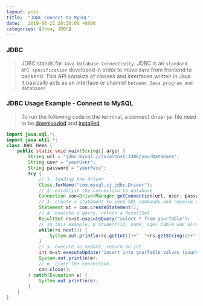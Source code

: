 ```yaml
---
layout: post
title:  "JDBC connect to MySQL"
date:   2019-06-21 20:30:00 +0800
categories: [Java, JDBC]
---
```

### JDBC
>JDBC stands for `Java Database Connectivity`. JDBC is an `standard API specification` developed in order to move `data` from frontend to backend. This API consists of classes and interfaces written in Java. It basically acts as an interface or channel `between Java program and databases`

### JDBC Usage Example - Connect to MySQL
>To run the following code in the terminal, a connect driver jar file need to be [downloaded](https://dev.mysql.com/downloads/connector/j/) and [installed](https://dev.mysql.com/doc/connector-j/8.0/en/connector-j-binary-installation.html)

```java
import java.sql.*; 
import java.util.*; 
class JDBC_Demo {
	public static void main(String[] args) {
        String url = "jdbc:mysql://localhost:3306/yourDatabase"; 
        String user = "yourUser"; 
        String password = "yourPass"; 
        try {
            // 1. loading the driver
            Class.forName("com.mysql.cj.jdbc.Driver"); 
            // 2. establish the connection to database 
            Connection con=DriverManager.getConnection(url, user, password);
            // 3. create a statement to send SQL commands and receive data from database
            Statement st = con.createStatement(); 
            // 4. execute a query, return a ResultSet
            ResultSet rs=st.executeQuery("select * from yourTable");  
            // in this example, a student(id, name, age) table was already been created in the database
            while(rs.next()) {
                System.out.println(rs.getInt(1)+"  "+rs.getString(2)+"  "+rs.getString(3));
            }
            // 5. execute an update, return an int
            int m=st.executeUpdate("insert into yourTable values (yourDataValues)");
            System.out.println(m);
            // 6. close the connection
            con.close();
        } catch(Exception e) {
            System.out.println(e);
        }
    }
}
```